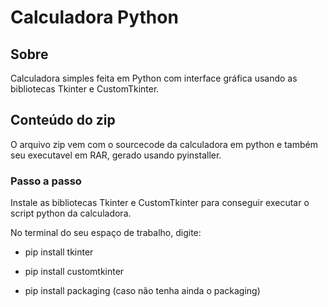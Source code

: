 # Calculadora Python

## Sobre

Calculadora simples feita em Python com interface gráfica usando as bibliotecas Tkinter e CustomTkinter.

## Conteúdo do zip

O arquivo zip vem com o sourcecode da calculadora em python e também seu executavel em RAR, gerado usando pyinstaller.

###  Passo a passo

Instale as bibliotecas Tkinter e CustomTkinter para conseguir executar o script python da calculadora.


No terminal do seu espaço de trabalho, digite: 

- pip install tkinter

- pip install customtkinter 

- pip install packaging (caso não tenha ainda o packaging)
